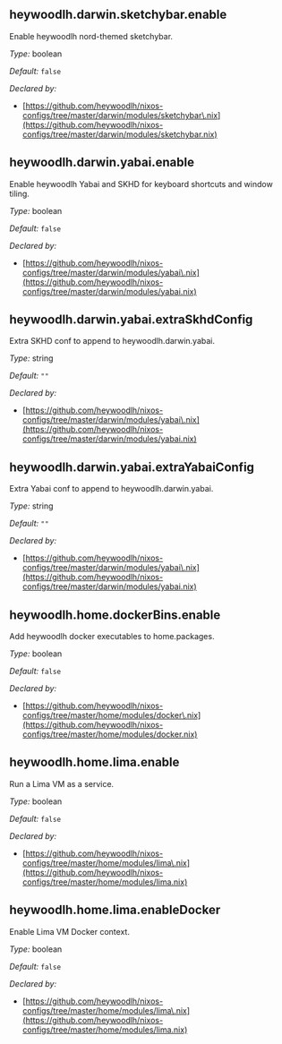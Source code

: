 ## heywoodlh\.darwin\.sketchybar\.enable

Enable heywoodlh nord-themed sketchybar\.



*Type:*
boolean



*Default:*
` false `

*Declared by:*
 - [https://github.com/heywoodlh/nixos-configs/tree/master/darwin/modules/sketchybar\.nix](https://github.com/heywoodlh/nixos-configs/tree/master/darwin/modules/sketchybar.nix)



## heywoodlh\.darwin\.yabai\.enable



Enable heywoodlh Yabai and SKHD for keyboard shortcuts and window tiling\.



*Type:*
boolean



*Default:*
` false `

*Declared by:*
 - [https://github.com/heywoodlh/nixos-configs/tree/master/darwin/modules/yabai\.nix](https://github.com/heywoodlh/nixos-configs/tree/master/darwin/modules/yabai.nix)



## heywoodlh\.darwin\.yabai\.extraSkhdConfig



Extra SKHD conf to append to heywoodlh\.darwin\.yabai\.



*Type:*
string



*Default:*
` "" `

*Declared by:*
 - [https://github.com/heywoodlh/nixos-configs/tree/master/darwin/modules/yabai\.nix](https://github.com/heywoodlh/nixos-configs/tree/master/darwin/modules/yabai.nix)



## heywoodlh\.darwin\.yabai\.extraYabaiConfig



Extra Yabai conf to append to heywoodlh\.darwin\.yabai\.



*Type:*
string



*Default:*
` "" `

*Declared by:*
 - [https://github.com/heywoodlh/nixos-configs/tree/master/darwin/modules/yabai\.nix](https://github.com/heywoodlh/nixos-configs/tree/master/darwin/modules/yabai.nix)



## heywoodlh\.home\.dockerBins\.enable



Add heywoodlh docker executables to home\.packages\.



*Type:*
boolean



*Default:*
` false `

*Declared by:*
 - [https://github.com/heywoodlh/nixos-configs/tree/master/home/modules/docker\.nix](https://github.com/heywoodlh/nixos-configs/tree/master/home/modules/docker.nix)



## heywoodlh\.home\.lima\.enable



Run a Lima VM as a service\.



*Type:*
boolean



*Default:*
` false `

*Declared by:*
 - [https://github.com/heywoodlh/nixos-configs/tree/master/home/modules/lima\.nix](https://github.com/heywoodlh/nixos-configs/tree/master/home/modules/lima.nix)



## heywoodlh\.home\.lima\.enableDocker



Enable Lima VM Docker context\.



*Type:*
boolean



*Default:*
` false `

*Declared by:*
 - [https://github.com/heywoodlh/nixos-configs/tree/master/home/modules/lima\.nix](https://github.com/heywoodlh/nixos-configs/tree/master/home/modules/lima.nix)


